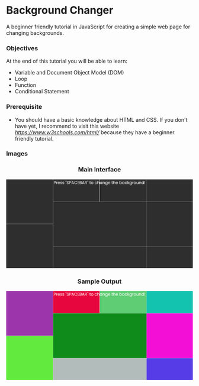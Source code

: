# Background Changer

A beginner friendly tutorial in JavaScript for creating a simple web page for changing backgrounds.

### Objectives

At the end of this tutorial you will be able to learn:

-   Variable and Document Object Model (DOM)
-   Loop
-   Function
-   Conditional Statement

### Prerequisite

-   You should have a basic knowledge about HTML and CSS. If you don't have yet, I recommend to visit this website *https://www.w3schools.com/html/* because they have a beginner friendly tutorial.

### Images

<h3 align="center">Main Interface</h3>

![Main Interface](/public/main-interface.png "Main Interface")

<h3 align="center">Sample Output</h3>

![Sample Output](/public/sample-output.png "Sample Output")
